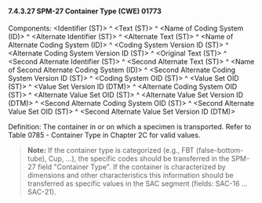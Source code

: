 #### 7.4.3.27 SPM-27 Container Type (CWE) 01773 

Components: &lt;Identifier (ST)> ^ &lt;Text (ST)> ^ &lt;Name of Coding System (ID)> ^ &lt;Alternate Identifier (ST)> ^ &lt;Alternate Text (ST)> ^ &lt;Name of Alternate Coding System (ID)> ^ &lt;Coding System Version ID (ST)> ^ &lt;Alternate Coding System Version ID (ST)> ^ &lt;Original Text (ST)> ^ &lt;Second Alternate Identifier (ST)> ^ &lt;Second Alternate Text (ST)> ^ &lt;Name of Second Alternate Coding System (ID)> ^ &lt;Second Alternate Coding System Version ID (ST)> ^ &lt;Coding System OID (ST)> ^ &lt;Value Set OID (ST)> ^ &lt;Value Set Version ID (DTM)> ^ &lt;Alternate Coding System OID (ST)> ^ &lt;Alternate Value Set OID (ST)> ^ &lt;Alternate Value Set Version ID (DTM)> ^ &lt;Second Alternate Coding System OID (ST)> ^ &lt;Second Alternate Value Set OID (ST)> ^ &lt;Second Alternate Value Set Version ID (DTM)>

Definition: The container in or on which a specimen is transported. Refer to Table 0785 - Container Type in Chapter 2C for valid values.

> **Note:** If the container type is categorized (e.g., FBT (false-bottom-tube), Cup, …), the specific codes should be transferred in the SPM-27 field "Container Type". If the container is characterized by dimensions and other characteristics this information should be transferred as specific values in the SAC segment (fields: SAC-16 … SAC-21).
